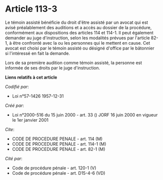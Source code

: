 # Article 113-3

Le témoin assisté bénéficie du droit d'être assisté par un avocat qui est avisé préalablement des auditions et a accès au
dossier de la procédure, conformément aux dispositions des articles 114 et 114-1. Il peut également demander au juge
d'instruction, selon les modalités prévues par l'article 82-1, à être confronté avec la ou les personnes qui le mettent en
cause. Cet avocat est choisi par le témoin assisté ou désigné d'office par le bâtonnier si l'intéressé en fait la demande.

Lors de sa première audition comme témoin assisté, la personne est informée de ses droits par le juge d'instruction.

**Liens relatifs à cet article**

_Codifié par_:

  - Loi n°57-1426 1957-12-31

_Créé par_:

  - Loi n°2000-516 du 15 juin 2000 - art. 33 () JORF 16 juin 2000 en vigueur le 1er janvier 2001

_Cite_:

  - CODE DE PROCEDURE PENALE - art. 114 (M)
  - CODE DE PROCEDURE PENALE - art. 114-1 (M)
  - CODE DE PROCEDURE PENALE - art. 82-1 (M)

_Cité par_:

  - Code de procédure pénale - art. 120-1 (V)
  - Code de procédure pénale - art. D15-4-6 (VD)
